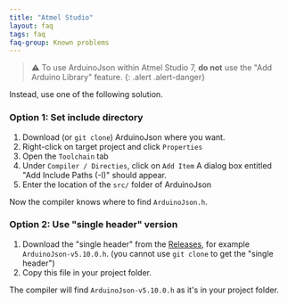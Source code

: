 ```yaml
---
title: "Atmel Studio"
layout: faq
tags: faq
faq-group: Known problems
---
```


>:warning: To use ArduinoJson within Atmel Studio 7, **do not** use the "Add Arduino Library" feature.
{: .alert .alert-danger}

Instead, use one of the following solution.

### Option 1: Set include directory

1. Download (or `git clone`) ArduinoJson where you want.
2. Right-click on target project and click `Properties`
3. Open the `Toolchain` tab
4. Under `Compiler / Directies`, click on `Add Item`
   A dialog box entitled "Add Include Paths (-I)" should appear.
5. Enter the location of the `src/` folder of ArduinoJson

Now the compiler knows where to find `ArduinoJson.h`.

### Option 2: Use "single header" version

1. Download the "single header" from the [Releases](https://github.com/bblanchon/ArduinoJson/releases), for example `ArduinoJson-v5.10.0.h`.
   (you cannot use `git clone` to get the "single header")
2. Copy this file in your project folder.

The compiler will find `ArduinoJson-v5.10.0.h` as it's in your project folder.